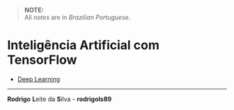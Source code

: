 > **NOTE:**  
> All *notes* are in *Brazilian Portuguese*.

# Inteligência Artificial com TensorFlow

 - [Deep Learning](modules/deep-learning)

---

**Rodrigo** **L**eite da **S**ilva - **rodrigols89**
